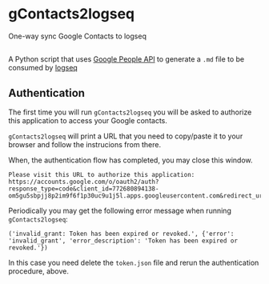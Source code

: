 # gContacts2logseq

One-way sync Google Contacts to logseq



## 

A Python script that uses [Google People API](https://developers.google.com/people/quickstart/python) to generate a `.md` file to be consumed by [logseq](https://logseq.com)


## Authentication
The first time you will run `gContacts2logseq` you will be asked to authorize this application to access your Google contacts. 

`gContacts2logseq` will print a URL that you need to copy/paste it to your browser and follow the instrucions from there.

When, the authentication flow has completed, you may close this window.


```
Please visit this URL to authorize this application: https://accounts.google.com/o/oauth2/auth?response_type=code&client_id=772680894138-om5gu5sbpjj8p2im9f6f1p30uc9u1j5l.apps.googleusercontent.com&redirect_uri=http%3A%2F%2Flocalhost%3A33599%2F&scope=https%3A%2F%2Fwww.googleapis.com%2Fauth%2Fcontacts.readonly+https%3A%2F%2Fwww.googleapis.com%2Fauth%2Fuser.addresses.read&state=b2QYSUuv4Q0jmKjd4BzG2RCPe4Jmmg&code_challenge=dXmZdIenosQn7B2wgIt021LPKb77lNfSa1NSqRi_xsM&code_challenge_method=S256&access_type=offline
```



Periodically you may get the following error message when running `gContacts2logseq`:

```
('invalid_grant: Token has been expired or revoked.', {'error': 'invalid_grant', 'error_description': 'Token has been expired or revoked.'})
```

In this case you need delete the `token.json` file and rerun the authentication procedure, above.